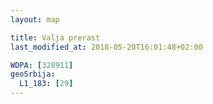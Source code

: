 ```yaml
---
layout: map

title: Valja prerast
last_modified_at: 2018-05-20T16:01:48+02:00

WDPA: [328911]
geoSrbija:
  L1_183: [29]
---
```

